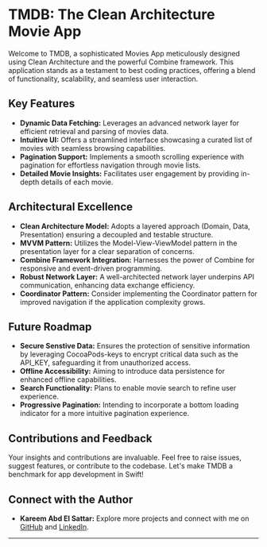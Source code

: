 # TMDB: The Clean Architecture Movie App

Welcome to TMDB, a sophisticated Movies App meticulously designed using Clean Architecture and the powerful Combine framework. This application stands as a testament to best coding practices, offering a blend of functionality, scalability, and seamless user interaction.

## Key Features

- **Dynamic Data Fetching:** Leverages an advanced network layer for efficient retrieval and parsing of movies data.
- **Intuitive UI:** Offers a streamlined interface showcasing a curated list of movies with seamless browsing capabilities.
- **Pagination Support:** Implements a smooth scrolling experience with pagination for effortless navigation through movie lists.
- **Detailed Movie Insights:** Facilitates user engagement by providing in-depth details of each movie.

## Architectural Excellence

- **Clean Architecture Model:** Adopts a layered approach (Domain, Data, Presentation) ensuring a decoupled and testable structure.
- **MVVM Pattern:** Utilizes the Model-View-ViewModel pattern in the presentation layer for a clear separation of concerns.
- **Combine Framework Integration:** Harnesses the power of Combine for responsive and event-driven programming.
- **Robust Network Layer:** A well-architected network layer underpins API communication, enhancing data exchange efficiency.
- **Coordinator Pattern:** Consider implementing the Coordinator pattern for improved navigation if the application complexity grows.

## Future Roadmap

- **Secure Senstive Data:** Ensures the protection of sensitive information by leveraging CocoaPods-keys to encrypt critical data such as the API_KEY, safeguarding it from unauthorized access.
- **Offline Accessibility:** Aiming to introduce data persistence for enhanced offline capabilities.
- **Search Functionality:** Plans to enable movie search to refine user experience.
- **Progressive Pagination:** Intending to incorporate a bottom loading indicator for a more intuitive pagination experience.

## Contributions and Feedback

Your insights and contributions are invaluable. Feel free to raise issues, suggest features, or contribute to the codebase. Let's make TMDB a benchmark for app development in Swift!

## Connect with the Author

- **Kareem Abd El Sattar:** Explore more projects and connect with me on [GitHub](https://github.com/KareemAbdelSattar) and [LinkedIn](https://www.linkedin.com/in/kareem-abd-elsattar-448606146/).

---

